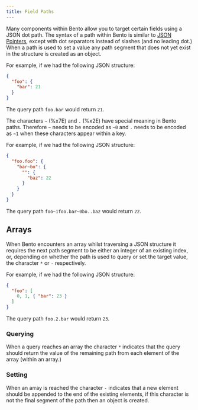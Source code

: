 ```yaml
---
title: Field Paths
---
```


Many components within Bento allow you to target certain fields using a JSON dot path. The syntax of a path within Bento is similar to [JSON Pointers][json-pointers], except with dot separators instead of slashes (and no leading dot.) When a path is used to set a value any path segment that does not yet exist in the structure is created as an object.

For example, if we had the following JSON structure:

```json
{
  "foo": {
    "bar": 21
  }
}
```

The query path `foo.bar` would return `21`.

The characters `~` (%x7E) and `.` (%x2E) have special meaning in Bento paths. Therefore `~` needs to be encoded as `~0` and `.` needs to be encoded as `~1` when these characters appear within a key.

For example, if we had the following JSON structure:

```json
{
  "foo.foo": {
    "bar~bo": {
      "": {
        "baz": 22
      }
    }
  }
}
```

The query path `foo~1foo.bar~0bo..baz` would return `22`.

## Arrays

When Bento encounters an array whilst traversing a JSON structure it requires the next path segment to be either an integer of an existing index, or, depending on whether the path is used to query or set the target value, the character `*` or `-` respectively.

For example, if we had the following JSON structure:

```json
{
  "foo": [
    0, 1, { "bar": 23 }
  ]
}
```

The query path `foo.2.bar` would return `23`.

### Querying

When a query reaches an array the character `*` indicates that the query should return the value of the remaining path from each element of the array (within an array.)

### Setting

When an array is reached the character `-` indicates that a new element should be appended to the end of the existing elements, if this character is not the final segment of the path then an object is created.

[json-pointers]: https://tools.ietf.org/html/rfc6901